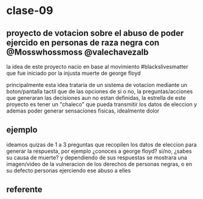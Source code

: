 # clase-09

## proyecto de votacion sobre el abuso de poder ejercido en personas de raza negra con @Mosswhossmoss @valechavezalb

la idea de este proyecto nacio en base al movimiento #blackslivesmatter que fue iniciado por la injusta muerte de george floyd

principalmente esta idea trataria de un sistema de votacion mediante un boton/pantalla tactil que de las opciones de si o no, la preguntas/acciones que generaran las decisiones aun no estan definidas, la estrella de este proyecto es tener un "chaleco" que pueda transmitir los datos de eleccion y ademas poder generar sensaciones fisicas, idealmente dolor

## ejemplo

ideamos quizas de 1 a 3 preguntas que recopilen los datos de eleccion para generar la respuesta, por ejemplo ¿conoces a george floyd? si/no, ¿sabes su causa de muerte? y dependiendo de  sus respuestas se mostrara una imagen/video de la vulneracion de los derechos de personas negras, o en su defecto personas ejerciendo ese abuso a elles

## referente


